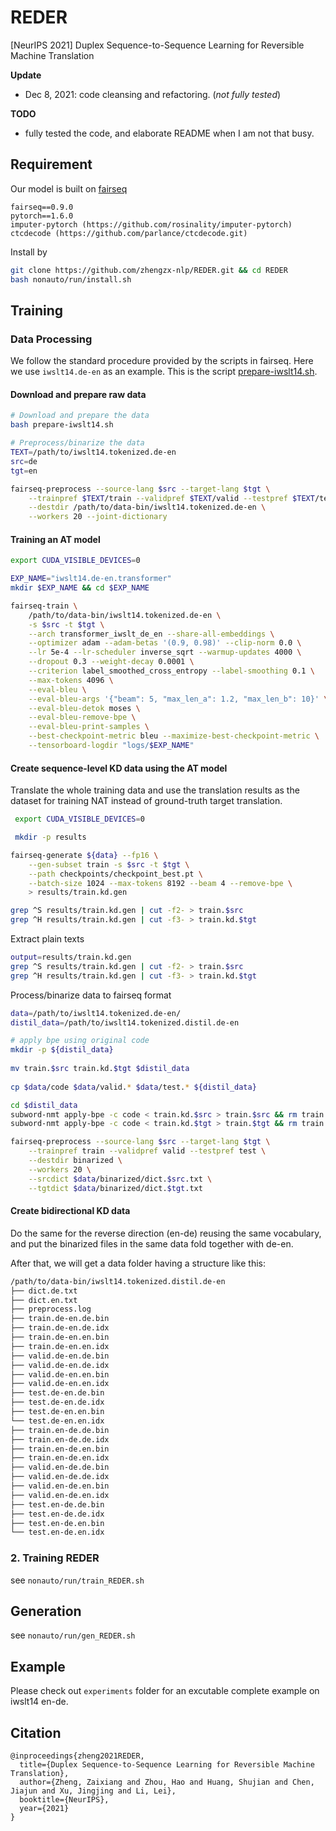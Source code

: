 # REDER
[NeurIPS 2021] Duplex Sequence-to-Sequence Learning for Reversible Machine Translation


**Update**
- Dec 8, 2021: code cleansing and refactoring. (*not fully tested*)


**TODO**
- fully tested the code, and elaborate README when I am not that busy.



## Requirement
Our model is built on [fairseq](https://github.com/pytorch/fairseq)
```
fairseq==0.9.0
pytorch==1.6.0
imputer-pytorch (https://github.com/rosinality/imputer-pytorch)
ctcdecode (https://github.com/parlance/ctcdecode.git)
```

Install by
```sh
git clone https://github.com/zhengzx-nlp/REDER.git && cd REDER
bash nonauto/run/install.sh
```



## Training

### Data Processing
We follow the standard procedure provided by the scripts in fairseq. Here we use `iwslt14.de-en` as an example. This is the script [prepare-iwslt14.sh](https://github.com/pytorch/fairseq/blob/master/examples/translation/prepare-iwslt14.sh).

#### Download and prepare raw data
```sh
# Download and prepare the data
bash prepare-iwslt14.sh 

# Preprocess/binarize the data
TEXT=/path/to/iwslt14.tokenized.de-en
src=de
tgt=en 

fairseq-preprocess --source-lang $src --target-lang $tgt \
    --trainpref $TEXT/train --validpref $TEXT/valid --testpref $TEXT/test \
    --destdir /path/to/data-bin/iwslt14.tokenized.de-en \
    --workers 20 --joint-dictionary
```

#### Training an AT model
```sh
export CUDA_VISIBLE_DEVICES=0

EXP_NAME="iwslt14.de-en.transformer"
mkdir $EXP_NAME && cd $EXP_NAME

fairseq-train \
    /path/to/data-bin/iwslt14.tokenized.de-en \
    -s $src -t $tgt \
    --arch transformer_iwslt_de_en --share-all-embeddings \
    --optimizer adam --adam-betas '(0.9, 0.98)' --clip-norm 0.0 \
    --lr 5e-4 --lr-scheduler inverse_sqrt --warmup-updates 4000 \
    --dropout 0.3 --weight-decay 0.0001 \
    --criterion label_smoothed_cross_entropy --label-smoothing 0.1 \
    --max-tokens 4096 \
    --eval-bleu \
    --eval-bleu-args '{"beam": 5, "max_len_a": 1.2, "max_len_b": 10}' \
    --eval-bleu-detok moses \
    --eval-bleu-remove-bpe \
    --eval-bleu-print-samples \
    --best-checkpoint-metric bleu --maximize-best-checkpoint-metric \
    --tensorboard-logdir "logs/$EXP_NAME" 
```

#### Create sequence-level KD data using the AT model
Translate the whole training data and use the translation results as the dataset for training NAT instead of ground-truth target translation.

```sh
 export CUDA_VISIBLE_DEVICES=0

 mkdir -p results

fairseq-generate ${data} --fp16 \
    --gen-subset train -s $src -t $tgt \
    --path checkpoints/checkpoint_best.pt \
    --batch-size 1024 --max-tokens 8192 --beam 4 --remove-bpe \
    > results/train.kd.gen

grep ^S results/train.kd.gen | cut -f2- > train.$src
grep ^H results/train.kd.gen | cut -f3- > train.kd.$tgt
```

Extract plain texts
```sh
output=results/train.kd.gen
grep ^S results/train.kd.gen | cut -f2- > train.$src
grep ^H results/train.kd.gen | cut -f3- > train.kd.$tgt

```

Process/binarize data to fairseq format
```sh
data=/path/to/iwslt14.tokenized.de-en/
distil_data=/path/to/iwslt14.tokenized.distil.de-en

# apply bpe using original code
mkdir -p ${distil_data}
 
mv train.$src train.kd.$tgt $distil_data
 
cp $data/code $data/valid.* $data/test.* ${distil_data}

cd $distil_data
subword-nmt apply-bpe -c code < train.kd.$src > train.$src && rm train.kd.$src
subword-nmt apply-bpe -c code < train.kd.$tgt > train.$tgt && rm train.kd.$tgt

fairseq-preprocess --source-lang $src --target-lang $tgt \
    --trainpref train --validpref valid --testpref test \
    --destdir binarized \
    --workers 20 \
    --srcdict $data/binarized/dict.$src.txt \
    --tgtdict $data/binarized/dict.$tgt.txt 

```



#### Create bidirectional KD data
Do the same for the reverse direction (en-de) reusing the same vocabulary, and put the binarized files in the same data fold together with de-en. 

After that, we will get a data folder having a structure like this:
```sh
/path/to/data-bin/iwslt14.tokenized.distil.de-en
├── dict.de.txt      
├── dict.en.txt      
├── preprocess.log   
├── train.de-en.de.bin
├── train.de-en.de.idx
├── train.de-en.en.bin
├── train.de-en.en.idx
├── valid.de-en.de.bin
├── valid.de-en.de.idx
├── valid.de-en.en.bin
├── valid.de-en.en.idx
├── test.de-en.de.bin
├── test.de-en.de.idx
├── test.de-en.en.bin
└── test.de-en.en.idx
├── train.en-de.de.bin
├── train.en-de.de.idx
├── train.en-de.en.bin
├── train.en-de.en.idx
├── valid.en-de.de.bin
├── valid.en-de.de.idx
├── valid.en-de.en.bin
├── valid.en-de.en.idx
├── test.en-de.de.bin
├── test.en-de.de.idx
├── test.en-de.en.bin
└── test.en-de.en.idx
```


### 2. Training REDER
see `nonauto/run/train_REDER.sh`


## Generation
see `nonauto/run/gen_REDER.sh`


## Example
Please check out `experiments` folder for an excutable complete example on iwslt14 en-de.

## Citation
```
@inproceedings{zheng2021REDER,
  title={Duplex Sequence-to-Sequence Learning for Reversible Machine Translation},
  author={Zheng, Zaixiang and Zhou, Hao and Huang, Shujian and Chen, Jiajun and Xu, Jingjing and Li, Lei},
  booktitle={NeurIPS},
  year={2021}
}

```
